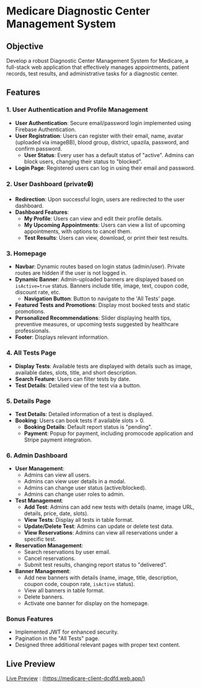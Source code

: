 # Medicare Diagnostic Center Management System

## Objective
Develop a robust Diagnostic Center Management System for Medicare, a full-stack web application that effectively manages appointments, patient records, test results, and administrative tasks for a diagnostic center.

## Features

### 1. User Authentication and Profile Management
- **User Authentication**: Secure email/password login implemented using Firebase Authentication.
- **User Registration**: Users can register with their email, name, avatar (uploaded via imageBB), blood group, district, upazila, password, and confirm password.
  - **User Status**: Every user has a default status of "active". Admins can block users, changing their status to "blocked".
- **Login Page**: Registered users can log in using their email and password.

### 2. User Dashboard (private🔒)
- **Redirection**: Upon successful login, users are redirected to the user dashboard.
- **Dashboard Features**:
  - **My Profile**: Users can view and edit their profile details.
  - **My Upcoming Appointments**: Users can view a list of upcoming appointments, with options to cancel them.
  - **Test Results**: Users can view, download, or print their test results.

### 3. Homepage
- **Navbar**: Dynamic routes based on login status (admin/user). Private routes are hidden if the user is not logged in.
- **Dynamic Banner**: Admin-uploaded banners are displayed based on `isActive=true` status. Banners include title, image, text, coupon code, discount rate, etc.
  - **Navigation Button**: Button to navigate to the 'All Tests' page.
- **Featured Tests and Promotions**: Display most booked tests and static promotions.
- **Personalized Recommendations**: Slider displaying health tips, preventive measures, or upcoming tests suggested by healthcare professionals.
- **Footer**: Displays relevant information.

### 4. All Tests Page
- **Display Tests**: Available tests are displayed with details such as image, available dates, slots, title, and short description.
- **Search Feature**: Users can filter tests by date.
- **Test Details**: Detailed view of the test via a button.

### 5. Details Page
- **Test Details**: Detailed information of a test is displayed.
- **Booking**: Users can book tests if available slots > 0.
  - **Booking Details**: Default report status is "pending".
  - **Payment**: Popup for payment, including promocode application and Stripe payment integration.

### 6. Admin Dashboard
- **User Management**:
  - Admins can view all users.
  - Admins can view user details in a modal.
  - Admins can change user status (active/blocked).
  - Admins can change user roles to admin.
- **Test Management**:
  - **Add Test**: Admins can add new tests with details (name, image URL, details, price, date, slots).
  - **View Tests**: Display all tests in table format.
  - **Update/Delete Test**: Admins can update or delete test data.
  - **View Reservations**: Admins can view all reservations under a specific test.
- **Reservation Management**:
  - Search reservations by user email.
  - Cancel reservations.
  - Submit test results, changing report status to "delivered".
- **Banner Management**:
  - Add new banners with details (name, image, title, description, coupon code, coupon rate, `isActive` status).
  - View all banners in table format.
  - Delete banners.
  - Activate one banner for display on the homepage.

### Bonus Features
- Implemented JWT for enhanced security.
- Pagination in the "All Tests" page.
- Designed three additional relevant pages with proper text content.

## Live Preview
[Live Preview](https://medicare-client-dcdfd.web.app/) : [(https://medicare-client-dcdfd.web.app/)](https://medicare-client-dcdfd.web.app/) 



